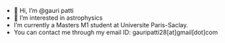 - 👋 Hi, I’m @gauri patti
- 👀 I’m interested in astrophysics
- I’m currently a Masters M1 student at Universite Paris-Saclay.
- You can contact me through my email ID: gauripatti28[at]gmail[dot]com

<!---
guuryyy/guuryyy is a ✨ special ✨ repository because its `README.md` (this file) appears on your GitHub profile.
You can click the Preview link to take a look at your changes.
--->
